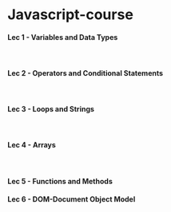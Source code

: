 # Javascript-course

<h4> Lec 1 - Variables and Data Types </h4>
<br>
<h4> Lec 2 - Operators and Conditional Statements </h4>
<br>
<h4> Lec 3 - Loops and Strings </h4>
<br>
<h4> Lec 4 - Arrays </h4>
<br>
<h4> Lec 5 - Functions and Methods
<br>
<h4> Lec 6 - DOM-Document Object Model

